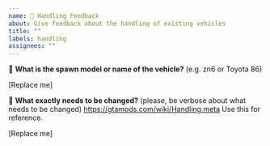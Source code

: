 ```yaml
---
name: 🔧 Handling Feedback
about: Give feedback about the handling of existing vehicles
title: ""
labels: handling
assignees: ""
---
```


🚗 **What is the spawn model or name of the vehicle?** (e.g. zn6 or Toyota 86)

[Replace me]

🔧 **What exactly needs to be changed?** (please, be verbose about what needs to be changed)
https://gtamods.com/wiki/Handling.meta Use this for reference.

[Replace me]
